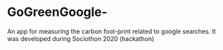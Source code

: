 # GoGreenGoogle-
An app for measuring the carbon foot-print related to google searches. It was developed during Sociothon 2020 (hackathon)

